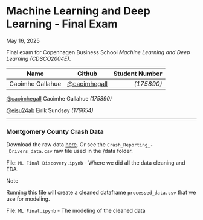 # Machine Learning and Deep Learning - Final Exam
May 16, 2025

Final exam for Copenhagen Business School _Machine Learning and Deep Learning (CDSCO2004E)_.

| Name        | Github        | Student Number    |
| ------------- |:-------------:| ---------:|
| Caoimhe Gallahue         | [@caoimhegall](https://www.github.com/caoimhegall)         |     _(175890)_ |


[@caoimhegall](https://www.github.com/caoimhegall) Caoimhe Gallahue _(175890)_

[@eisu24ab](https://www.github.com/eisu24ab) Eirik Sundsøy _(176654)_

---------------------------------------------------------------------------------------------
### Montgomery County Crash Data  

Download the raw data [here](https://catalog.data.gov/dataset/crash-reporting-drivers-data). Or see the `Crash_Reporting_-_Drivers_data.csv` raw file used in the /data folder.

File: `ML Final Discovery.ipynb` - Where we did all the data cleaning and EDA. 
> [!NOTE] 
> Running this file will create a cleaned dataframe `processed_data.csv` that we use for modeling.

File: `ML Final.ipynb` - The modeling of the cleaned data
